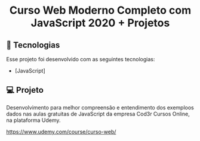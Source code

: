 <h1 align="center">
    Curso Web Moderno Completo com JavaScript 2020 + Projetos  <br>
</h1>

## :rocket: Tecnologias

Esse projeto foi desenvolvido com as seguintes tecnologias:

- [JavaScript]

## :computer: Projeto

Desenvolvimento para melhor compreensão e entendimento dos exemploos dados nas aulas gratuitas de JavaScript da empresa Cod3r Cursos Online, na plataforma Udemy.

https://www.udemy.com/course/curso-web/
